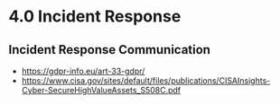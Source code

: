 # 4.0 Incident Response


## Incident Response Communication

+ https://gdpr-info.eu/art-33-gdpr/
+ https://www.cisa.gov/sites/default/files/publications/CISAInsights-Cyber-SecureHighValueAssets_S508C.pdf

